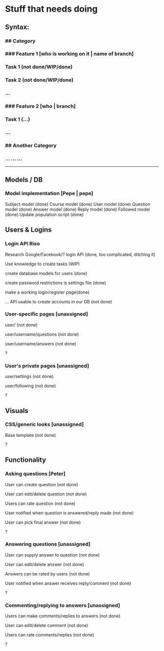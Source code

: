 # Stuff that needs doing

## Syntax:
### \#\# Category
### \#\#\# Feature 1 [who is working on it | name of branch]
### Task 1 (not done/WIP/done)
### Task 2 (not done/WIP/done)
### ...
### \#\#\# Feature 2 [who | branch]
### Task 1 (...)
### ...
### \#\# Another Category
### ... ... ...
----

## Models / DB
### Model implementation [Pepe | pepe]
Subject model (done)
Course model (done)
User model (done)
Question model (done)
Answer model (done)
Reply model (done)
Followed model (done)
Update population script (done)


## Users & Logins
### Login API Riso
Research Google/Facebook/? login API (done, too complicated, ditching it)

Use knowledge to create tasks (WIP)

create database models for users (done)

create password restrictions is settings file (done)

make a working login/register page(done)

...
API usable to create accounts in our DB (not done)
### User-specific pages [unassigned]
user/<username> (not done)

user/username/questions (not done)

user/username/answers (not done)

?
### User's private pages [unassigned]
user/settings (not done)

user/following (not done)

?
## Visuals

### CSS/generic looks [unassigned]
Base template (not done)

?

## Functionality
### Asking questions [Peter]
User can create question (not done)

User can edit/delete question (not done)

Users can rate question (not done)

User notified when question is answered/reply made (not done)

User can pick final answer (not done)

?
### Answering questions [unassigned]
User can supply answer to question (not done)

User can edit/delete answer (not done)

Answers can be rated by users (not done)

User notified when answer receives reply/comment (not done)

?
### Commenting/replying to answers [unassigned]
Users can make comments/replies to answers (not done)

User can edit/delete comment (not done)

Users can rate comments/replies (not done)

?
